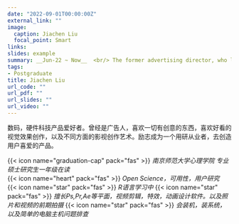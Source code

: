 ```yaml
---
date: "2022-09-01T00:00:00Z"
external_link: ""
image:
  caption: Jiachen Liu
  focal_point: Smart
links:
slides: example
summary: __Jun-22 ~ Now__  <br/> The former advertising director, who loves digital,film and design, is now working hard for user research.
tags:
- Postgraduate
title: Jiachen Liu
url_code: ""
url_pdf: ""
url_slides: ""
url_video: ""
---
```

数码，硬件科技产品爱好者。曾经是广告人，喜欢一切有创意的东西，喜欢好看的视觉效果创作，以及不同方面的影视创作艺术。励志成为一个用研从业者，去创造用户喜爱的产品。

{{< icon name="graduation-cap" pack="fas" >}} _南京师范大学心理学院 专业硕士研究生一年级在读_  
{{< icon name="heart" pack="fas" >}} _Open Science，可用性，用户研究_  
{{< icon name="star" pack="fas" >}} _R语言学习中_
{{< icon name="star" pack="fas" >}} _擅长Ps,Pr,Ae等平面，视频剪辑，特效，动画设计软件。以及照片和视频的前期拍摄_
{{< icon name="star" pack="fas" >}} _会装机，装系统，以及简单的电脑主机问题排查_
